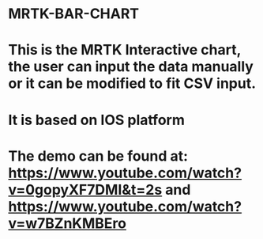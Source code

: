 # MRTK-BAR-CHART
# This is the MRTK Interactive chart, the user can input the data manually or it can be modified to fit CSV input. 
# It is based on IOS platform
# The demo can be found at: https://www.youtube.com/watch?v=0gopyXF7DMI&t=2s and https://www.youtube.com/watch?v=w7BZnKMBEro

 
